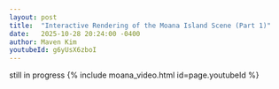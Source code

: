 ```yaml
---
layout: post
title:  "Interactive Rendering of the Moana Island Scene (Part 1)"
date:   2025-10-28 20:24:00 -0400
author: Maven Kim
youtubeId: g6yUsX6zboI
---
```


still in progress
{% include moana_video.html id=page.youtubeId %}
